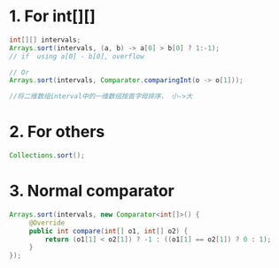 # 1. For int[][]
```java
int[][] intervals;
Arrays.sort(intervals, (a, b) -> a[0] > b[0] ? 1:-1);
// if  using a[0] - b[0], overflow

// Or
Arrays.sort(intervals, Comparator.comparingInt(o -> o[1]));

//将二维数组interval中的一维数组按首字母排序， 小->大
```

# 2. For others
```java
Collections.sort();
```

# 3. Normal comparator
```java
Arrays.sort(intervals, new Comparator<int[]>() {
     @Override
     public int compare(int[] o1, int[] o2) {
         return (o1[1] < o2[1]) ? -1 : ((o1[1] == o2[1]) ? 0 : 1);
     }
});
```